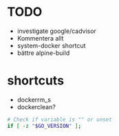 # TODO

 - investigate google/cadvisor
 - Kommentera allt
 - system-docker shortcut
 - bättre alpine-build




 # shortcuts

 - dockerrm_s
 - dockerclean?



















```bash
# Check if variable is "" or unset
if [ -z "$GO_VERSION" ];
```
